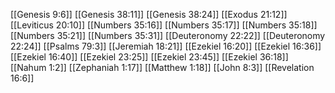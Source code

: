 [[Genesis 9:6]]
[[Genesis 38:11]]
[[Genesis 38:24]]
[[Exodus 21:12]]
[[Leviticus 20:10]]
[[Numbers 35:16]]
[[Numbers 35:17]]
[[Numbers 35:18]]
[[Numbers 35:21]]
[[Numbers 35:31]]
[[Deuteronomy 22:22]]
[[Deuteronomy 22:24]]
[[Psalms 79:3]]
[[Jeremiah 18:21]]
[[Ezekiel 16:20]]
[[Ezekiel 16:36]]
[[Ezekiel 16:40]]
[[Ezekiel 23:25]]
[[Ezekiel 23:45]]
[[Ezekiel 36:18]]
[[Nahum 1:2]]
[[Zephaniah 1:17]]
[[Matthew 1:18]]
[[John 8:3]]
[[Revelation 16:6]]
